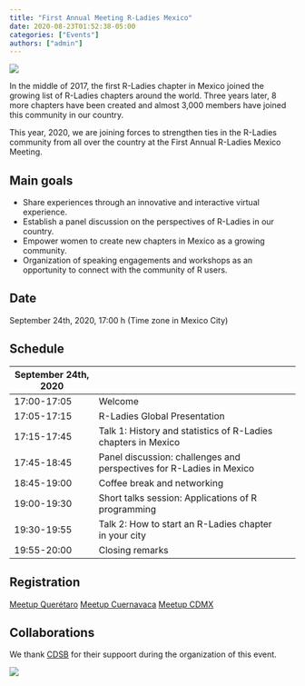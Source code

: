 ```yaml
---
title: "First Annual Meeting R-Ladies Mexico"
date: 2020-08-23T01:52:38-05:00
categories: ["Events"]
authors: ["admin"]
---
```


<img src= "https://github.com/RladiesMX/rladiesmxsource/blob/master/assets/images/rladiesmx.jpeg?raw=true" />

In the middle of 2017, the first R-Ladies chapter in Mexico joined the growing list of R-Ladies chapters around the world. Three years later, 8 more chapters have been created and almost 3,000 members have joined this community in our country. 

This year, 2020, we are joining forces to strengthen ties in the R-Ladies community from all over the country at the First Annual R-Ladies Mexico Meeting.

## Main goals

- Share experiences through an innovative and interactive virtual experience.
- Establish a panel discussion on the perspectives of R-Ladies in our country.
- Empower women to create new chapters in Mexico as a growing community. 
- Organization of speaking engagements and workshops as an opportunity to connect with the community of R users.


## Date

September 24th, 2020, 17:00 h (Time zone in Mexico City)

## Schedule

| **September 24th, 2020**  |      |      |
| ------------------ | ---------------------------------- | ----------------------------- |
| 17:00-17:05 | Welcome | |
| 17:05-17:15 | R-Ladies Global Presentation |  |
| 17:15-17:45 | Talk 1: History and statistics of R-Ladies chapters in Mexico |  |
| 17:45-18:45 | Panel discussion: challenges and perspectives for R-Ladies in Mexico |  |
| 18:45-19:00 | Coffee break and networking |  |
| 19:00-19:30 | Short talks session: Applications of R programming |  |
| 19:30-19:55 | Talk 2: How to start an R-Ladies chapter in your city |  |
| 19:55-20:00 | Closing remarks |  |

## Registration

[Meetup Querétaro](https://www.meetup.com/es/rladies-queretaro/events/272986368/)
[Meetup Cuernavaca](https://www.meetup.com/es/rladies-cuernavaca/events/272988331/)
[Meetup CDMX](https://www.meetup.com/es/rladies-cdmx/events/272991189/)

## Collaborations

We thank [CDSB](comunidadbioinfo.github.io) for their suppoort during the organization of this event.


[<img src="https://github.com/ComunidadBioInfo/cdsbsource/blob/master/assets/images/logo.png?raw=true" />](http://comunidadbioinfo.github.io/)
